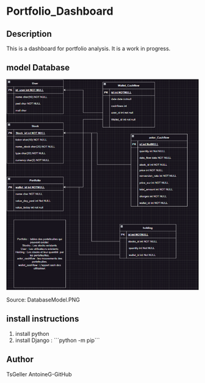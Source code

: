 # Portfolio_Dashboard
## Description
This is a dashboard for portfolio analysis. It is a work in progress.
## model Database
![Alt text](DatabaseModel.PNG?raw=true "DatabaseModel")

Source: DatabaseModel.PNG
## install instructions
1. install python 
2. install Django : ´´´python -m pip```
## Author
TsGeller AntoineG-GitHub